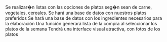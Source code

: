 Se realizar�n listas con las opciones de platos seg�n sean de carne, vegetales, cereales.
Se hará una base de datos con nuestros platos preferidos
Se hará una base de datos con los ingredientes necesarios para la elaboración
Una función generará lista de la compra al seleccionar los platos de la semana
Tendrá una interface visual atractiva, con fotos de los platos